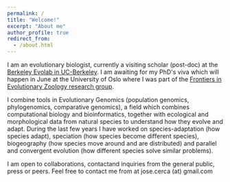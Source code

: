 ```yaml
---
permalink: /
title: "Welcome!"
excerpt: "About me"
author_profile: true
redirect_from: 
  - /about.html
---
```




I am an evolutionary biologist, currently a visiting scholar (post-doc) at the [Berkeley Evolab in UC-Berkeley](https://nature.berkeley.edu/evolab/). I am awaiting for my PhD's viva which will happen in June at the University of Oslo where I was part of the [Frontiers in Evolutionary Zoology research group](https://www.nhm.uio.no/english/about/organization/research-collections/?vrtx=unit-view&areacode=280808&lang=en).

I combine tools in Evolutionary Genomics (population genomics, phylogenomics, comparative genomics), a field which combines computational biology and bioinformatics, together with ecological and morphological data from natural species to understand how they evolve and adapt. During the last few years I have worked on species-adaptation (how species adapt), speciation (how species become different species), biogeography (how species move around and are distributed) and parallel and convergent evolution (how different species solve similar problems).

I am open to collaborations, contactand inquiries from the general public, press or peers. Feel free to contact me from at jose.cerca (at) gmail.com
